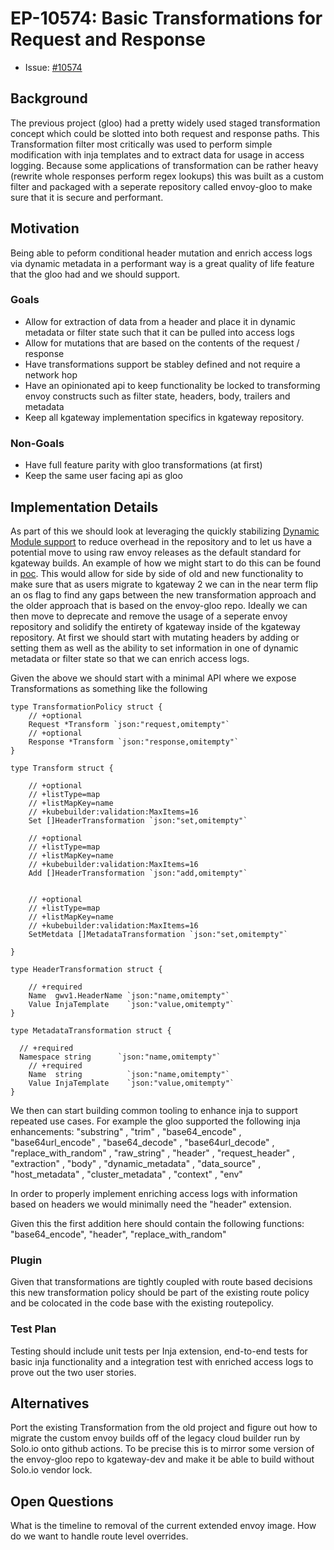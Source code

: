 <!--
**Note:** When your Enhancement Proposal (EP) is complete, all of these comment blocks should be removed.

This template is inspired by the Kubernetes Enhancement Proposal (KEP) template: https://github.com/kubernetes/enhancements/blob/master/keps/sig-architecture/0000-kep-process/README.md

To get started with this template:

- [ ] **Create an issue in kgateway-dev/kgateway**
- [ ] **Make a copy of this template.**
  `EP-[ID]: [Feature/Enhancement Name]`, where `ID` is the issue number (with no
  leading-zero padding) assigned to your enhancement above.
- [ ] **Fill out this file as best you can.**
  At minimum, you should fill in the "Summary" and "Motivation" sections.
- [ ] **Create a PR for this EP.**
  Assign it to maintainers with relevant context.
- [ ] **Merge early and iterate.**
  Avoid getting hung up on specific details and instead aim to get the goals of
  the EP clarified and merged quickly. The best way to do this is to just
  start with the high-level sections and fill out details incrementally in
  subsequent PRs.

Just because a EP is merged does not mean it is complete or approved. Any EP
marked as `provisional` is a working document and subject to change. You can
denote sections that are under active debate as follows:

```
<<[UNRESOLVED optional short context or usernames ]>>
Stuff that is being argued.
<<[/UNRESOLVED]>>
```

When editing EPS, aim for tightly-scoped, single-topic PRs to keep discussions
focused. If you disagree with what is already in a document, open a new PR
with suggested changes.

One EP corresponds to one "feature" or "enhancement" for its whole lifecycle. Once a feature has become
"implemented", major changes should get new EPs.
-->
# EP-10574: Basic Transformations for Request and Response 


* Issue: [#10574](https://github.com/kgateway-dev/kgateway/issues/10574)

## Background 
The previous project (gloo) had a pretty widely used staged transformation concept which could be slotted into both request and response paths. This Transformation filter most critically was used to perform simple modification with inja templates and to extract data for usage in access logging. Because some applications of transformation can be rather heavy (rewrite whole responses perform regex lookups) this was built as a custom filter and packaged with a seperate repository called envoy-gloo to make sure that it is secure and performant. 



## Motivation
Being able to peform conditional header mutation and enrich access logs via dynamic metadata in a performant way is a great quality of life feature that the gloo had and we should support.


### Goals
* Allow for extraction of data from a header and place it in dynamic metadata or filter state such that it can be pulled into access logs
* Allow for mutations that are based on the contents of the request / response 
* Have transformations support be stabley defined and not require a network hop
* Have an opinionated api to keep functionality be locked to transforming envoy constructs such as filter state, headers, body, trailers and metadata
* Keep all kgateway implementation specifics in kgateway repository.


### Non-Goals 
* Have full feature parity with gloo transformations (at first)
* Keep the same user facing api as gloo

## Implementation Details
As part of this we should look at leveraging the quickly stabilizing [Dynamic Module support](https://www.envoyproxy.io/docs/envoy/latest/intro/arch_overview/advanced/dynamic_modules) to reduce overhead in the repository and to let us have a potential move to using raw envoy releases as the default standard for kgateway builds. An example of how we might start to do this can be found in [poc](https://github.com/kgateway-dev/kgateway/pull/10677). This would allow for side by side of old and new functionality to make sure that as users migrate to kgateway 2 we can in the near term flip an os flag to find any gaps between the new transformation approach and the older approach that is based on the envoy-gloo repo.
Ideally we can then move to deprecate and remove the usage of a seperate envoy repository and solidify the entirety of kgateway inside of the kgateway repository.
At first we should start with mutating headers by adding or setting them as well as the ability to set information in one of dynamic metadata or filter state so that we can enrich access logs.

Given the above we should start with a minimal API where we expose Transformations as something like the following

```
type TransformationPolicy struct {
	// +optional
	Request *Transform `json:"request,omitempty"`
	// +optional
	Response *Transform `json:"response,omitempty"`
}

type Transform struct {

	// +optional
	// +listType=map
	// +listMapKey=name
	// +kubebuilder:validation:MaxItems=16
	Set []HeaderTransformation `json:"set,omitempty"`

	// +optional
	// +listType=map
	// +listMapKey=name
	// +kubebuilder:validation:MaxItems=16
	Add []HeaderTransformation `json:"add,omitempty"`


	// +optional
	// +listType=map
	// +listMapKey=name
	// +kubebuilder:validation:MaxItems=16
	SetMetdata []MetadataTransformation `json:"set,omitempty"`

}

type HeaderTransformation struct {

	// +required
	Name  gwv1.HeaderName `json:"name,omitempty"`
	Value InjaTemplate    `json:"value,omitempty"`
}

type MetadataTransformation struct {

  // +required
  Namespace string      `json:"name,omitempty"`
	// +required
	Name  string          `json:"name,omitempty"`
	Value InjaTemplate    `json:"value,omitempty"`
}

```

We then can start building common tooling to enhance inja to support repeated use cases.
For example the gloo supported the following inja enhancements:
 "substring" , "trim" , "base64_encode" , "base64url_encode" , "base64_decode" , "base64url_decode" , "replace_with_random" , "raw_string" , "header" , "request_header" , "extraction" , "body" , "dynamic_metadata" , "data_source" , "host_metadata" , "cluster_metadata" , "context" , "env"

In order to properly implement enriching access logs with information based on headers we would minimally need the "header" extension.

Given this the first addition here should contain the following functions:
"base64_encode", "header", "replace_with_random"

### Plugin
Given that transformations are tightly coupled with route based decisions this new transformation policy should be part of the existing route policy and be colocated in the code base with the existing routepolicy.


### Test Plan 
Testing should include unit tests per Inja extension, end-to-end tests for basic inja functionality and a integration test with enriched access logs to prove out the two user stories.


## Alternatives
Port the existing Transformation from the old project and figure out how to migrate the custom envoy builds off of the legacy cloud builder run by Solo.io onto github actions.
To be precise this is to mirror some version of the envoy-gloo repo to kgateway-dev and make it be able to build without Solo.io vendor lock.



## Open Questions
What is the timeline to removal of the current extended envoy image.
How do we want to handle route level overrides. 


